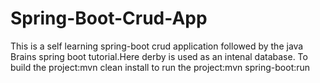 # Spring-Boot-Crud-App

This is a self learning spring-boot crud application followed by the java Brains spring boot tutorial.Here derby is used as an intenal database.
To build the project:mvn clean install
to run the project:mvn spring-boot:run
